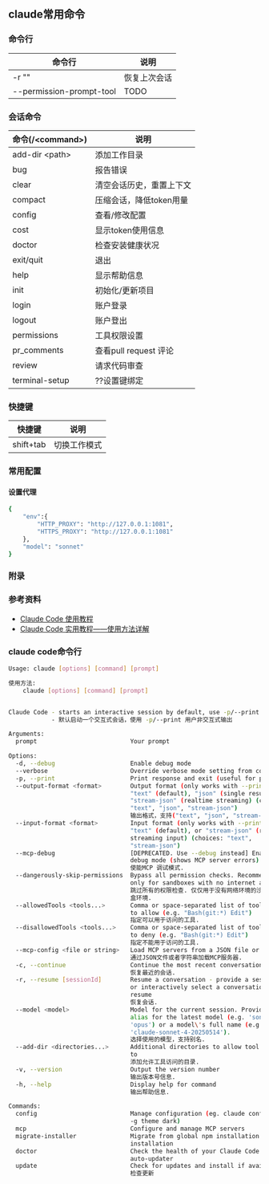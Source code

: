 
## claude常用命令

### 命令行

| 命令行                   | 说明         |
|--------------------------|--------------|
| -r "<session-id>"        | 恢复上次会话 |
| --permission-prompt-tool | TODO         |


### 会话命令

| 命令(/\<command\>) | 说明                     |
|--------------------|--------------------------|
| add-dir \<path\>   | 添加工作目录             |
| bug                | 报告错误                 |
| clear              | 清空会话历史，重置上下文 |
| compact            | 压缩会话，降低token用量  |
| config             | 查看/修改配置            |
| cost               | 显示token使用信息        |
| doctor             | 检查安装健康状况         |
| exit/quit          | 退出                     |
| help               | 显示帮助信息             |
| init               | 初始化/更新项目          |
| login              | 账户登录                 |
| logout             | 账户登出                 |
| permissions        | 工具权限设置             |
| pr_comments        | 查看pull request 评论    |
| review             | 请求代码审查             |
| terminal-setup     | ??设置键绑定             |

### 快捷键

| 快捷键    | 说明         |
|-----------|--------------|
| shift+tab | 切换工作模式 |


### 常用配置

#### 设置代理

```bash
{
	"env":{
		"HTTP_PROXY": "http://127.0.0.1:1081",
		"HTTPS_PROXY": "http://127.0.0.1:1081"
	},
	"model": "sonnet"
}
```

### 附录

### 参考资料

* [Claude Code 使用教程](https://blog.axiaoxin.com/post/claude-code-full-guide/)
* [Claude Code 实用教程——使用方法详解](https://blog.axiaoxin.com/post/claude-code-usages/)

### claude code命令行

```bash
Usage: claude [options] [command] [prompt]

使用方法:
    claude [options] [command] [prompt]


Claude Code - starts an interactive session by default, use -p/--print for non-interactive output
            - 默认启动一个交互式会话，使用 -p/--print 用户非交互式输出

Arguments:
  prompt                          Your prompt

Options:
  -d, --debug                     Enable debug mode
  --verbose                       Override verbose mode setting from config
  -p, --print                     Print response and exit (useful for pipes)
  --output-format <format>        Output format (only works with --print):
                                  "text" (default), "json" (single result), or
                                  "stream-json" (realtime streaming) (choices:
                                  "text", "json", "stream-json")
                                  输出格式，支持("text", "json", "stream-json")
  --input-format <format>         Input format (only works with --print):
                                  "text" (default), or "stream-json" (realtime
                                  streaming input) (choices: "text",
                                  "stream-json")
  --mcp-debug                     [DEPRECATED. Use --debug instead] Enable MCP
                                  debug mode (shows MCP server errors)
                                  使能MCP 调试模式.
  --dangerously-skip-permissions  Bypass all permission checks. Recommended
                                  only for sandboxes with no internet access.
                                  跳过所有的权限检查. 仅仅用于没有网络环境的沙
                                  盒环境.
  --allowedTools <tools...>       Comma or space-separated list of tool names
                                  to allow (e.g. "Bash(git:*) Edit")
                                  指定可以用于访问的工具.
  --disallowedTools <tools...>    Comma or space-separated list of tool names
                                  to deny (e.g. "Bash(git:*) Edit")
                                  指定不能用于访问的工具.
  --mcp-config <file or string>   Load MCP servers from a JSON file or string
                                  通过JSON文件或者字符串加载MCP服务器.
  -c, --continue                  Continue the most recent conversation
                                  恢复最近的会话.
  -r, --resume [sessionId]        Resume a conversation - provide a session ID
                                  or interactively select a conversation to
                                  resume
                                  恢复会话.
  --model <model>                 Model for the current session. Provide an
                                  alias for the latest model (e.g. 'sonnet' or
                                  'opus') or a model\'s full name (e.g.
                                  'claude-sonnet-4-20250514').
                                  选择使用的模型，支持别名.
  --add-dir <directories...>      Additional directories to allow tool access
                                  to
                                  添加允许工具访问的目录.
  -v, --version                   Output the version number
                                  输出版本号信息.
  -h, --help                      Display help for command
                                  输出帮助信息.

Commands:
  config                          Manage configuration (eg. claude config set
                                  -g theme dark)
  mcp                             Configure and manage MCP servers
  migrate-installer               Migrate from global npm installation to local
                                  installation
  doctor                          Check the health of your Claude Code
                                  auto-updater
  update                          Check for updates and install if available
                                  检查更新
```

